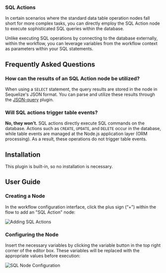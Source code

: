 ### SQL Actions

In certain scenarios where the standard data table operation nodes fall short for more complex tasks, you can directly employ the SQL Action node to execute sophisticated SQL queries within the database.

Unlike executing SQL operations by connecting to the database externally, within the workflow, you can leverage variables from the workflow context as parameters within your SQL statements.

## Frequently Asked Questions

### How can the results of an SQL Action node be utilized?

When using a `SELECT` statement, the query results are stored in the node in Sequelize's JSON format. You can parse and utilize these results through the [JSON-query](/handbook/workflow-json-query) plugin.

### Will SQL actions trigger table events?

**No, they won’t.** SQL actions directly execute SQL commands on the database. Actions such as `CREATE`, `UPDATE`, and `DELETE` occur in the database, while table events are managed at the Node.js application layer (ORM processing). As a result, these operations do not trigger table events.

## Installation

This plugin is built-in, so no installation is necessary.

## User Guide

### Creating a Node

In the workflow configuration interface, click the plus sign (“+”) within the flow to add an "SQL Action" node:

![Adding SQL Actions](https://static-docs.nocobase.com/0ce40a226d7a5bf3717813e27da40e62.png)

### Configuring the Node

Insert the necessary variables by clicking the variable button in the top right corner of the editor box. These variables will be replaced with the appropriate values before execution:

![SQL Node Configuration](https://static-docs.nocobase.com/98611dc13bcda04348bd0856561a7b04.png)
